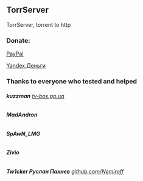 ## TorrServer
TorrServer, torrent to http

### Donate:
[PayPal](https://www.paypal.me/yourok)

[Yandex.Деньги](https://money.yandex.ru/to/410013733697114/100)

### Thanks to everyone who tested and helped

###### **kuzzman** [tv-box.pp.ua](http://tv-box.pp.ua/)

###### **MadAndron**

###### **SpAwN_LMG**

###### **Zivio**

###### **Tw1cker Руслан Пахнев** [github.com/Nemiroff](https://github.com/Nemiroff)
